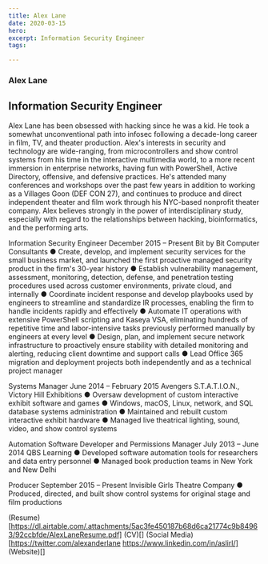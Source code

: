 ```yaml
---
title: Alex Lane
date: 2020-03-15
hero: 
excerpt: Information Security Engineer
tags: 

---
```


### Alex Lane
## Information Security Engineer

Alex Lane has been obsessed with hacking since he was a kid. He took a somewhat unconventional path into infosec following a decade-long career in film, TV, and theater production. Alex's interests in security and technology are wide-ranging, from microcontrollers and show control systems from his time in the interactive multimedia world, to a more recent immersion in enterprise networks, having fun with PowerShell, Active Directory, offensive, and defensive practices. He's attended many conferences and workshops over the past few years in addition to working as a Villages Goon (DEF CON 27), and continues to produce and direct independent theater and film work through his NYC-based nonprofit theater company. Alex believes strongly in the power of interdisciplinary study, especially with regard to the relationships between hacking, bioinformatics, and the performing arts.

Information Security Engineer                                                                                                                       December 2015 – Present
Bit by Bit Computer Consultants
●	Create, develop, and implement security services for the small business market, and launched the first proactive managed security product in the firm's 30-year history
●	Establish vulnerability management, assessment, monitoring, detection, defense, and penetration testing procedures used across customer environments, private cloud, and internally
●	Coordinate incident response and develop playbooks used by engineers to streamline and standardize IR processes, enabling the firm to handle incidents rapidly and effectively
●	Automate IT operations with extensive PowerShell scripting and Kaseya VSA, eliminating hundreds of repetitive time and labor-intensive tasks previously performed manually by engineers at every level
●	Design, plan, and implement secure network infrastructure to proactively ensure stability with detailed monitoring and alerting, reducing client downtime and support calls
●	Lead Office 365 migration and deployment projects both independently and as a technical project manager

Systems Manager                                                                                                                                           June 2014 – February 2015
Avengers S.T.A.T.I.O.N., Victory Hill Exhibitions
●	Oversaw development of custom interactive exhibit software and games
●	Windows, macOS, Linux, network, and SQL database systems administration
●	Maintained and rebuilt custom interactive exhibit hardware
●	Managed live theatrical lighting, sound, video, and show control systems

Automation Software Developer and Permissions Manager                                                                         July 2013 – June 2014
QBS Learning
●	Developed software automation tools for researchers and data entry personnel
●	Managed book production teams in New York and New Delhi

Producer                                                                                                                                                            September 2015 – Present
Invisible Girls Theatre Company
●	Produced, directed, and built show control systems for original stage and film productions

(Resume)[https://dl.airtable.com/.attachments/5ac3fe450187b68d6ca21774c9b84963/92ccbfde/AlexLaneResume.pdf]
(CV)[]
(Social Media)[https://twitter.com/alexanderlane https://www.linkedin.com/in/aslirl/]
(Website)[]

